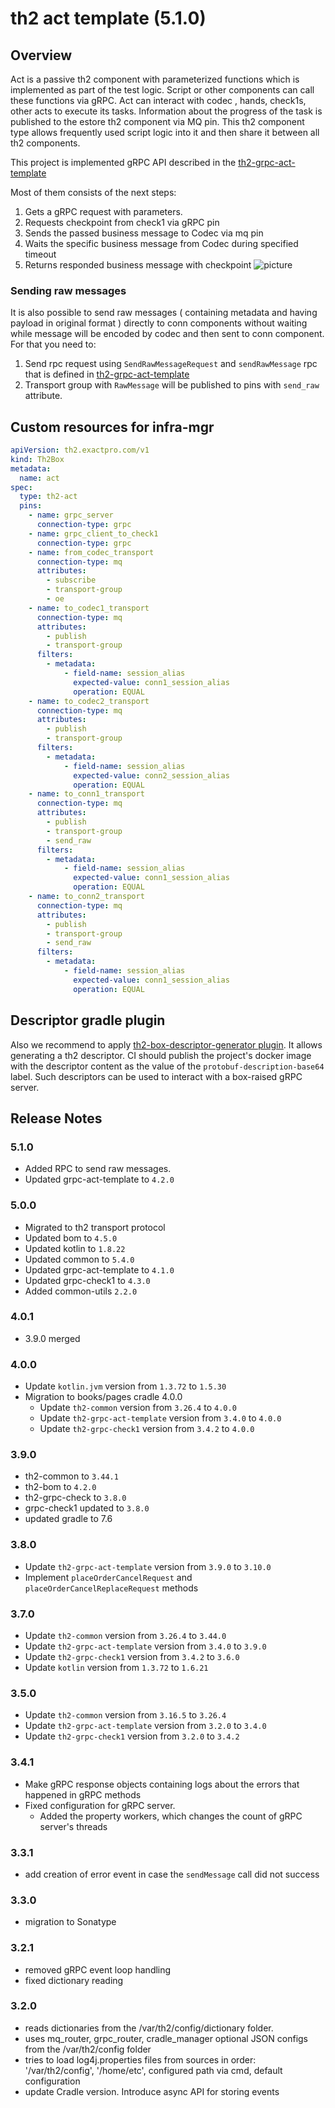 # th2 act template (5.1.0)

## Overview

Act is a passive th2 component with parameterized functions which is implemented as part of the test logic. Script or
other components can call these functions via gRPC. Act can interact with codec , hands, check1s, other acts to execute
its tasks. Information about the progress of the task is published to the estore th2 component via MQ pin. This th2
component type allows frequently used script logic into it and then share it between all th2 components.

This project is implemented gRPC API described in
the [th2-grpc-act-template](https://github.com/th2-net/th2-grpc-act-template/blob/master/src/main/proto/th2_grpc_act_template/act_template.proto "act_template.proto")

Most of them consists of the next steps:

1. Gets a gRPC request with parameters.
2. Requests checkpoint from check1 via gRPC pin
3. Sends the passed business message to Codec via mq pin
4. Waits the specific business message from Codec during specified timeout
5. Returns responded business message with checkpoint
![picture](scheme.png)

### Sending raw messages
It is also possible to send raw messages ( containing metadata and having payload in original format ) directly to conn components without waiting while message will be encoded by codec and then sent to conn component.
For that you need to:
1. Send rpc request using `SendRawMessageRequest` and `sendRawMessage` rpc that is defined in [th2-grpc-act-template](https://github.com/th2-net/th2-grpc-act-template/blob/master/src/main/proto/th2_grpc_act_template/act_template.proto "act_template.proto")
2. Transport group with `RawMessage` will be published to pins with `send_raw` attribute.

## Custom resources for infra-mgr

```yaml
apiVersion: th2.exactpro.com/v1
kind: Th2Box
metadata:
  name: act
spec:
  type: th2-act
  pins:
    - name: grpc_server
      connection-type: grpc
    - name: grpc_client_to_check1
      connection-type: grpc
    - name: from_codec_transport
      connection-type: mq
      attributes:
        - subscribe
        - transport-group
        - oe
    - name: to_codec1_transport
      connection-type: mq
      attributes:
        - publish
        - transport-group
      filters:
        - metadata:
            - field-name: session_alias
              expected-value: conn1_session_alias
              operation: EQUAL
    - name: to_codec2_transport
      connection-type: mq
      attributes:
        - publish
        - transport-group
      filters:
        - metadata:
            - field-name: session_alias
              expected-value: conn2_session_alias
              operation: EQUAL
    - name: to_conn1_transport
      connection-type: mq
      attributes:
        - publish
        - transport-group
        - send_raw
      filters:
        - metadata:
            - field-name: session_alias
              expected-value: conn1_session_alias
              operation: EQUAL
    - name: to_conn2_transport
      connection-type: mq
      attributes:
        - publish
        - transport-group
        - send_raw
      filters:
        - metadata:
            - field-name: session_alias
              expected-value: conn1_session_alias
              operation: EQUAL
```

## Descriptor gradle plugin

Also we recommend to
apply [th2-box-descriptor-generator plugin](https://github.com/th2-net/th2-box-descriptor-generator). It allows
generating a th2 descriptor. CI should publish the project's docker image with the descriptor content as the value of
the `protobuf-description-base64` label. Such descriptors can be used to interact with a box-raised gRPC server.

## Release Notes

### 5.1.0
+ Added RPC to send raw messages.
+ Updated grpc-act-template to `4.2.0`

### 5.0.0

+ Migrated to th2 transport protocol
+ Updated bom to `4.5.0`
+ Updated kotlin to `1.8.22`
+ Updated common to `5.4.0`
+ Updated grpc-act-template to `4.1.0`
+ Updated grpc-check1 to `4.3.0`
+ Added common-utils `2.2.0`

### 4.0.1

+ 3.9.0 merged

### 4.0.0

+ Update `kotlin.jvm` version from `1.3.72` to `1.5.30`
+ Migration to books/pages cradle 4.0.0
    + Update `th2-common` version from `3.26.4` to `4.0.0`
    + Update `th2-grpc-act-template` version from `3.4.0` to `4.0.0`
    + Update `th2-grpc-check1` version from `3.4.2` to `4.0.0`

### 3.9.0

+ th2-common to `3.44.1`
+ th2-bom to `4.2.0`
+ th2-grpc-check to `3.8.0`
+ grpc-check1 updated to `3.8.0`
+ updated gradle to 7.6

### 3.8.0

+ Update `th2-grpc-act-template` version from `3.9.0` to `3.10.0`
+ Implement `placeOrderCancelRequest` and `placeOrderCancelReplaceRequest` methods

### 3.7.0

+ Update `th2-common` version from `3.26.4` to `3.44.0`
+ Update `th2-grpc-act-template` version from `3.4.0` to `3.9.0`
+ Update `th2-grpc-check1` version from `3.4.2` to `3.6.0`
+ Update `kotlin` version from `1.3.72` to `1.6.21`

### 3.5.0

+ Update `th2-common` version from `3.16.5` to `3.26.4`
+ Update `th2-grpc-act-template` version from `3.2.0` to `3.4.0`
+ Update `th2-grpc-check1` version from `3.2.0` to `3.4.2`

### 3.4.1

+ Make gRPC response objects containing logs about the errors that happened in gRPC methods
+ Fixed configuration for gRPC server.
    + Added the property workers, which changes the count of gRPC server's threads

### 3.3.1

+ add creation of error event in case the `sendMessage` call did not success

### 3.3.0

+ migration to Sonatype

### 3.2.1

+ removed gRPC event loop handling
+ fixed dictionary reading

### 3.2.0

+ reads dictionaries from the /var/th2/config/dictionary folder.
+ uses mq_router, grpc_router, cradle_manager optional JSON configs from the /var/th2/config folder
+ tries to load log4j.properties files from sources in order: '/var/th2/config', '/home/etc', configured path via cmd,
  default configuration
+ update Cradle version. Introduce async API for storing events
